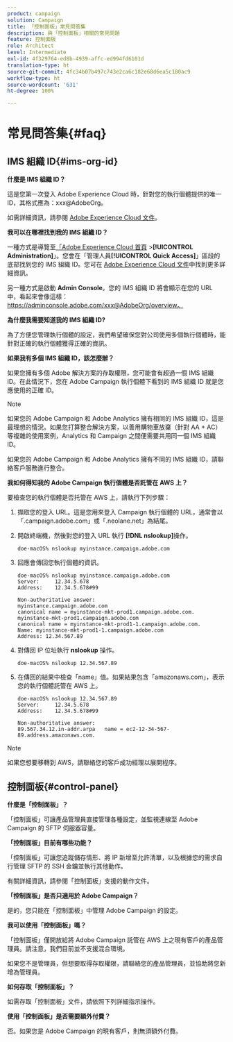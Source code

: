 ```yaml
---
product: campaign
solution: Campaign
title: 「控制面板」常見問答集
description: 與「控制面板」相關的常見問題
feature: 控制面板
role: Architect
level: Intermediate
exl-id: 4f329764-ed8b-4939-affc-ed994fd6101d
translation-type: ht
source-git-commit: 4fc34b07b497c743e2ca6c182e68d6ea5c180ac9
workflow-type: ht
source-wordcount: '631'
ht-degree: 100%

---
```


# 常見問答集{#faq}

## IMS 組織 ID{#ims-org-id}

**什麼是 IMS 組織 ID？**

這是您第一次登入 Adobe Experience Cloud 時，針對您的執行個體提供的唯一 ID，其格式應為：xxx@AdobeOrg。

如需詳細資訊，請參閱 [Adobe Experience Cloud 文件](https://marketing.adobe.com/resources/help/zh_TW/mcloud/organizations.html)。

**我可以在哪裡找到我的 IMS 組織 ID？**

一種方式是導覽至[「Adobe Experience Cloud 首頁](https://experiencecloud.adobe.com/) >**[!UICONTROL Administration]**」。您會在「管理人員&#x200B;**[!UICONTROL Quick Access]**」區段的底部找到您的 IMS 組織 ID。您可在 [Adobe Experience Cloud 文件](https://marketing.adobe.com/resources/help/zh_TW/mcloud/organizations.html)中找到更多詳細資訊。

另一種方式是啟動 **Admin Console**。您的 IMS 組織 ID 將會顯示在您的 URL 中，看起來會像這樣：https://adminconsole.adobe.com/xxx@AdobeOrg/overview。

**為什麼我需要知道我的 IMS 組織 ID?**

為了方便您管理執行個體的設定，我們希望確保您對公司使用多個執行個體時，能針對正確的執行個體獲得正確的資訊。

**如果我有多個 IMS 組織 ID，該怎麼辦？**

如果您擁有多個 Adobe 解決方案的存取權限，您可能會有超過一個 IMS 組織 ID。在此情況下，您在 Adobe Campaign 執行個體下看到的 IMS 組織 ID 就是您應使用的正確 ID。

>[!NOTE]
>
>如果您的 Adobe Campaign 和 Adobe Analytics 擁有相同的 IMS 組織 ID，這是最理想的情況。如果您打算整合解決方案，以善用購物車放棄（針對 AA + AC）等複雜的使用案例，Analytics 和 Campaign 之間便需要共用同一個 IMS 組織 ID。
>
>如果您的 Adobe Campaign 和 Adobe Analytics 擁有不同的 IMS 組織 ID，請聯絡客戶服務進行整合。

**我如何得知我的 Adobe Campaign 執行個體是否託管在 AWS 上？**

要檢查您的執行個體是否托管在 AWS 上，請執行下列步驟：

1. 擷取您的登入 URL。這是您用來登入 Campaign 執行個體的 URL，通常會以「.campaign.adobe.com」或「.neolane.net」為結尾。
1. 開啟終端機，然後對您的登入 URL 執行 **[!DNL nslookup]**&#x200B;操作。

   `doe-macOS% nslookup myinstance.campaign.adobe.com`

1. 回應會傳回您執行個體的資訊。

   ```
   doe-macOS% nslookup myinstance.campaign.adobe.com
   Server:     12.34.5.678
   Address:    12.34.5.678#99
   
   Non-authoritative answer:
   myinstance.campaign.adobe.com
   canonical name = myinstance-mkt-prod1.campaign.adobe.com.
   myinstance-mkt-prod1.campaign.adobe.com
   canonical name = myinstance-mkt-prod1-1.campaign.adobe.com.
   Name: myinstance-mkt-prod1-1.campaign.adobe.com
   Address: 12.34.567.89
   ```

1. 對傳回 IP 位址執行 **nslookup** 操作。

   `doe-macOS% nslookup 12.34.567.89`

1. 在傳回的結果中檢查「name」值。如果結果包含「amazonaws.com」，表示您的執行個體託管在 AWS 上。

   ```
   doe-macOS% nslookup 12.34.567.89
   Server:     12.34.5.678
   Address:    12.34.5.678#99
   
   Non-authoritative answer:
   89.567.34.12.in-addr.arpa   name = ec2-12-34-567-89.address.amazonaws.com.
   ```

>[!NOTE]
>
>如果您想要移轉到 AWS，請聯絡您的客戶成功經理以展開程序。

## 控制面板{#control-panel}

**什麼是「控制面板」？**

「控制面板」可讓產品管理員直接管理各種設定，並監視連線至 Adobe Campaign 的 SFTP 伺服器容量。

**「控制面板」目前有哪些功能？**

「控制面板」可讓您追蹤儲存情形、將 IP 新增至允許清單，以及根據您的需求自行管理 SFTP 的 SSH 金鑰並執行其他動作。

有關詳細資訊，請參閱「控制面板」支援的動作文件。

**「控制面板」是否只適用於 Adobe Campaign？**

是的，您只能在「控制面板」中管理 Adobe Campaign 的設定。

**我可以使用「控制面板」嗎？**

「控制面板」僅開放給將 Adobe Campaign 託管在 AWS 上之現有客戶的產品管理員。請注意，我們目前並不支援混合環境。

如果您不是管理員，但想要取得存取權限，請聯絡您的產品管理員，並協助將您新增為管理員。

**如何存取「控制面板」？**

如需存取「控制面板」文件，請依照下列詳細指示操作。

**使用「控制面板」是否需要額外付費？**

否。如果您是 Adobe Campaign 的現有客戶，則無須額外付費。

